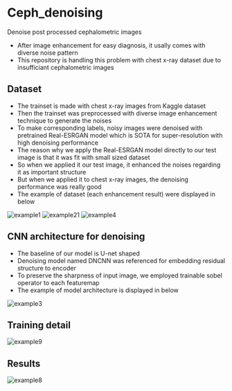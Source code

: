 # Ceph_denoising
Denoise post processed cephalometric images
- After image enhancement for easy diagnosis, it usally comes with diverse noise pattern
- This repository is handling this problem with chest x-ray dataset due to insufficiant cephalometric images



## Dataset
- The trainset is made with chest x-ray images from Kaggle dataset
- Then the trainset was preprocessed with diverse image enhancement technique to generate the noises
- To make corresponding labels, noisy images were denoised with pretrained Real-ESRGAN model which is SOTA for super-resolution with high denoising performance
- The reason why we apply the Real-ESRGAN model directly to our test image is that it was fit with small sized dataset
- So when we applied it our test image, it enhanced the noises regarding it as important structure
- But when we applied it to chest x-ray images, the denoising performance was really good
- The example of dataset (each enhancement result) were displayed in below

![example1](https://user-images.githubusercontent.com/65393045/206981235-1114622d-c9c1-4259-b31b-88a40c1c15ac.png)
![example21](https://user-images.githubusercontent.com/65393045/206981246-dea2e817-709e-40cf-96cf-519bcd84074b.png)
![example4](https://user-images.githubusercontent.com/65393045/206997324-ed535bdc-90cc-4e2a-99f8-addea7638dcf.png)



## CNN architecture for denoising
- The baseline of our model is U-net shaped
- Denoising model named DNCNN was referenced for embedding residual structure to encoder
- To preserve the sharpness of input image, we employed trainable sobel operator to each featuremap
- The example of model architecture is displayed in below

![example3](https://user-images.githubusercontent.com/65393045/206994032-617fc8b6-4ea9-45d3-9bbc-78fddb263691.png)



## Training detail

![example9](https://user-images.githubusercontent.com/65393045/207000103-50fdc481-8a37-4843-bc68-87a830855cd5.png)



## Results

![example8](https://user-images.githubusercontent.com/65393045/206998985-b14232b1-a4ec-48b9-80d8-f3ac194dddbe.png)


